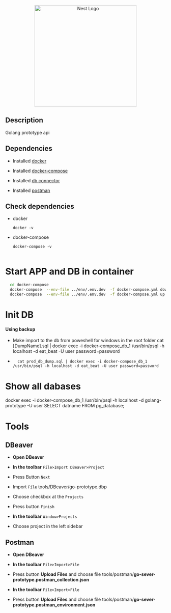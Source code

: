 <p align="center">
  <a href="http://nestjs.com/" target="blank"><img src="https://upload.wikimedia.org/wikipedia/commons/thumb/0/05/Go_Logo_Blue.svg/1920px-Go_Logo_Blue.svg.png" width="320" alt="Nest Logo" /></a>
</p>

## Description

Golang prototype api

## Dependencies



* Installed [docker](https://docs.docker.com/compose/install/)

* Installed [docker-compose](https://docs.docker.com/compose/install/)

* Installed [db connector](https://dbeaver.io/download/)

* Installed [postman](https://www.postman.com/downloads/)


## Check dependencies
* docker
  ``` 
  docker -v

* docker-compose
  ``` 
  docker-compose -v


# Start APP and DB in container
```bash
  cd docker-compose
  docker-compose  --env-file ../env/.env.dev  -f docker-compose.yml down
  docker-compose  --env-file ../env/.env.dev  -f docker-compose.yml up
```

# Init DB

#### Using backup

* Make import to the db from poweshell for windows in the root folder
  cat [DumpName].sql | docker exec -i docker-compose_db_1 /usr/bin/psql -h localhost -d eat_beat -U user password=password


*       cat prod_db_dump.sql | docker exec -i docker-compose_db_1 /usr/bin/psql -h localhost -d eat_beat -U user password=password



# Show all dabases
docker exec -i docker-compose_db_1 /usr/bin/psql -h localhost -d  golang-prototype -U user
SELECT datname FROM pg_database;



# Tools
## DBeaver
* **Open DBeaver**

* **In the toolbar** `File>Import DBeaver>Project`

* Press Button `Next`

* Import `File` tools/DBeaver/go-prototype.dbp

* Choose checkbox at the `Projects`

* Press button `Finish`

* **In the toolbar** `Window>Projects`

* Choose project in the left sidebar


## Postman

* **Open DBeaver**

* **In the toolbar** `File>Import>File`

* Press button **Upload Files** and choose file tools/postman/**go-sever-prototype.postman_collection.json**



* **In the toolbar** `File>Import>File`

* Press button **Upload Files** and choose file tools/postman/**go-sever-prototype.postman_environment.json**